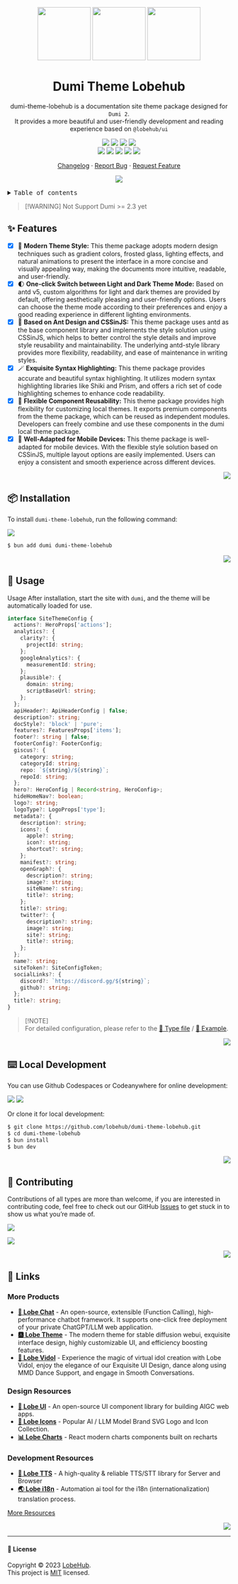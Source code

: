 <a name="readme-top"></a>

<div align="center">

<img height="120" src="https://registry.npmmirror.com/@lobehub/assets-logo/latest/files/assets/logo-3d.webp">
<img height="120" src="https://gw.alipayobjects.com/zos/kitchen/qJ3l3EPsdW/split.svg">
<img height="120" src="https://gw.alipayobjects.com/zos/bmw-prod/d3e3eb39-1cd7-4aa5-827c-877deced6b7e/lalxt4g3_w256_h256.png">

<h1>Dumi Theme Lobehub</h1>

dumi-theme-lobehub is a documentation site theme package designed for `Dumi 2`. <br/>It provides a more beautiful and user-friendly development and reading experience based on `@lobehub/ui`

[![][npm-release-shield]][npm-release-link]
[![][github-releasedate-shield]][github-releasedate-link]
[![][github-action-test-shield]][github-action-test-link]
[![][github-action-release-shield]][github-action-release-link]<br/>
[![][github-contributors-shield]][github-contributors-link]
[![][github-forks-shield]][github-forks-link]
[![][github-stars-shield]][github-stars-link]
[![][github-issues-shield]][github-issues-link]
[![][github-license-shield]][github-license-link]

[Changelog](./CHANGELOG.md) · [Report Bug][github-issues-link] · [Request Feature][github-issues-link]

![](https://raw.githubusercontent.com/andreasbm/readme/master/assets/lines/rainbow.png)

</div>

<details>
<summary><kbd>Table of contents</kbd></summary>

#### TOC

- [✨ Features](#-features)
- [📦 Installation](#-installation)
- [🤯 Usage](#-usage)
- [⌨️ Local Development](#️-local-development)
- [🤝 Contributing](#-contributing)
- [🔗 Links](#-links)
  - [More Products](#more-products)
  - [Design Resources](#design-resources)
  - [Development Resources](#development-resources)

####

</details>

> \[!WARNING]
> Not Support Dumi >= 2.3 yet

## ✨ Features

- [x] 🤯 **Modern Theme Style:** This theme package adopts modern design techniques such as gradient colors, frosted glass, lighting effects, and natural animations to present the interface in a more concise and visually appealing way, making the documents more intuitive, readable, and user-friendly.
- [x] 🌓 **One-click Switch between Light and Dark Theme Mode:** Based on antd v5, custom algorithms for light and dark themes are provided by default, offering aesthetically pleasing and user-friendly options. Users can choose the theme mode according to their preferences and enjoy a good reading experience in different lighting environments.
- [x] 💅 **Based on Ant Design and CSSinJS:** This theme package uses antd as the base component library and implements the style solution using CSSinJS, which helps to better control the style details and improve style reusability and maintainability. The underlying antd-style library provides more flexibility, readability, and ease of maintenance in writing styles.
- [x] 🪄 **Exquisite Syntax Highlighting:** This theme package provides accurate and beautiful syntax highlighting. It utilizes modern syntax highlighting libraries like Shiki and Prism, and offers a rich set of code highlighting schemes to enhance code readability.
- [x] 🧩 **Flexible Component Reusability:** This theme package provides high flexibility for customizing local themes. It exports premium components from the theme package, which can be reused as independent modules. Developers can freely combine and use these components in the dumi local theme package.
- [x] 📱 **Well-Adapted for Mobile Devices:** This theme package is well-adapted for mobile devices. With the flexible style solution based on CSSinJS, multiple layout options are easily implemented. Users can enjoy a consistent and smooth experience across different devices.

<div align="right">

[![][back-to-top]](#readme-top)

</div>

## 📦 Installation

To install `dumi-theme-lobehub`, run the following command:

[![][bun-shield]][bun-link]

```bash
$ bun add dumi dumi-theme-lobehub
```

<div align="right">

[![][back-to-top]](#readme-top)

</div>

## 🤯 Usage

Usage After installation, start the site with `dumi`, and the theme will be automatically loaded for use.

```ts
interface SiteThemeConfig {
  actions?: HeroProps['actions'];
  analytics?: {
    clarity?: {
      projectId: string;
    };
    googleAnalytics?: {
      measurementId: string;
    };
    plausible?: {
      domain: string;
      scriptBaseUrl: string;
    };
  };
  apiHeader?: ApiHeaderConfig | false;
  description?: string;
  docStyle?: 'block' | 'pure';
  features?: FeaturesProps['items'];
  footer?: string | false;
  footerConfig?: FooterConfig;
  giscus?: {
    category: string;
    categoryId: string;
    repo: `${string}/${string}`;
    repoId: string;
  };
  hero?: HeroConfig | Record<string, HeroConfig>;
  hideHomeNav?: boolean;
  logo?: string;
  logoType?: LogoProps['type'];
  metadata?: {
    description?: string;
    icons?: {
      apple?: string;
      icon?: string;
      shortcut?: string;
    };
    manifest?: string;
    openGraph?: {
      description?: string;
      image?: string;
      siteName?: string;
      title?: string;
    };
    title?: string;
    twitter?: {
      description?: string;
      image?: string;
      site?: string;
      title?: string;
    };
  };
  name?: string;
  siteToken?: SiteConfigToken;
  socialLinks?: {
    discord?: `https://discord.gg/${string}`;
    github?: string;
  };
  title?: string;
}
```

> \[!NOTE]\
> For detailed configuration, please refer to the [📘 Type file](https://github.com/lobehub/dumi-theme-lobehub/blob/master/src/types/config.ts) / [📘 Example](https://github.com/lobehub/dumi-theme-lobehub/blob/master/example/.dumirc.ts).

<div align="right">

[![][back-to-top]](#readme-top)

</div>

## ⌨️ Local Development

You can use Github Codespaces  or Codeanywhere for online development:

[![][github-codespace-shield]][github-codespace-link]
[![][open-in-codeanywhere]][open-in-codeanywhere-link]

Or clone it for local development:

```bash
$ git clone https://github.com/lobehub/dumi-theme-lobehub.git
$ cd dumi-theme-lobehub
$ bun install
$ bun dev
```

<div align="right">

[![][back-to-top]](#readme-top)

</div>

## 🤝 Contributing

Contributions of all types are more than welcome, if you are interested in contributing code, feel free to check out our GitHub [Issues][github-issues-link] to get stuck in to show us what you’re made of.

[![][pr-welcome-shield]][pr-welcome-link]

[![][github-contrib-shield]][github-contrib-link]

<div align="right">

[![][back-to-top]](#readme-top)

</div>

## 🔗 Links

### More Products

- **[🤯 Lobe Chat](https://github.com/lobehub/lobe-chat)** - An open-source, extensible (Function Calling), high-performance chatbot framework. It supports one-click free deployment of your private ChatGPT/LLM web application.
- **[🅰️ Lobe Theme](https://github.com/lobehub/sd-webui-lobe-theme)** - The modern theme for stable diffusion webui, exquisite interface design, highly customizable UI, and efficiency boosting features.
- **[🧸 Lobe Vidol](https://github.com/lobehub/lobe-vidol)** - Experience the magic of virtual idol creation with Lobe Vidol, enjoy the elegance of our Exquisite UI Design, dance along using MMD Dance Support, and engage in Smooth Conversations.

### Design Resources

- **[🍭 Lobe UI](https://ui.lobehub.com)** - An open-source UI component library for building AIGC web apps.
- **[🥨 Lobe Icons](https://lobehub.com/icons)** - Popular AI / LLM Model Brand SVG Logo and Icon Collection.
- **[📊 Lobe Charts](https://charts.lobehub.com)** - React modern charts components built on recharts

### Development Resources

- **[🎤 Lobe TTS](https://tts.lobehub.com)** - A high-quality & reliable TTS/STT library for Server and Browser
- **[🌏 Lobe i18n](https://github.com/lobehub/lobe-cli-toolbox/blob/master/packages/lobe-i18n)** - Automation ai tool for the i18n (internationalization) translation process.

[More Resources](https://lobehub.com/resources)

<div align="right">

[![][back-to-top]](#readme-top)

</div>

---

#### 📝 License

Copyright © 2023 [LobeHub][profile-link]. <br />
This project is [MIT](./LICENSE) licensed.

<!-- LINK GROUP -->

[back-to-top]: https://img.shields.io/badge/-BACK_TO_TOP-black?style=flat-square
[bun-link]: https://bun.sh
[bun-shield]: https://img.shields.io/badge/-speedup%20with%20bun-black?logo=bun&style=for-the-badge
[github-action-release-link]: https://github.com/lobehub/dumi-theme-lobehub/actions/workflows/release.yml
[github-action-release-shield]: https://img.shields.io/github/actions/workflow/status/lobehub/dumi-theme-lobehub/release.yml?label=release&labelColor=black&logo=githubactions&logoColor=white&style=flat-square
[github-action-test-link]: https://github.com/lobehub/dumi-theme-lobehub/actions/workflows/test.yml
[github-action-test-shield]: https://img.shields.io/github/actions/workflow/status/lobehub/dumi-theme-lobehub/test.yml?label=test&labelColor=black&logo=githubactions&logoColor=white&style=flat-square
[github-codespace-link]: https://codespaces.new/lobehub/dumi-theme-lobehub
[github-codespace-shield]: https://github.com/codespaces/badge.svg
[github-contrib-link]: https://github.com/lobehub/dumi-theme-lobehub/graphs/contributors
[github-contrib-shield]: https://contrib.rocks/image?repo=lobehub%2Fdumi-theme-lobehub
[github-contributors-link]: https://github.com/lobehub/dumi-theme-lobehub/graphs/contributors
[github-contributors-shield]: https://img.shields.io/github/contributors/lobehub/dumi-theme-lobehub?color=c4f042&labelColor=black&style=flat-square
[github-forks-link]: https://github.com/lobehub/dumi-theme-lobehub/network/members
[github-forks-shield]: https://img.shields.io/github/forks/lobehub/dumi-theme-lobehub?color=8ae8ff&labelColor=black&style=flat-square
[github-issues-link]: https://github.com/lobehub/dumi-theme-lobehub/issues
[github-issues-shield]: https://img.shields.io/github/issues/lobehub/dumi-theme-lobehub?color=ff80eb&labelColor=black&style=flat-square
[github-license-link]: https://github.com/lobehub/dumi-theme-lobehub/blob/main/LICENSE
[github-license-shield]: https://img.shields.io/github/license/lobehub/dumi-theme-lobehub?color=white&labelColor=black&style=flat-square
[github-releasedate-link]: https://github.com/lobehub/dumi-theme-lobehub/releases
[github-releasedate-shield]: https://img.shields.io/github/release-date/lobehub/dumi-theme-lobehub?labelColor=black&style=flat-square
[github-stars-link]: https://github.com/lobehub/dumi-theme-lobehub/network/stargazers
[github-stars-shield]: https://img.shields.io/github/stars/lobehub/dumi-theme-lobehub?color=ffcb47&labelColor=black&style=flat-square
[npm-release-link]: https://www.npmjs.com/package/@lobehub/chat
[npm-release-shield]: https://img.shields.io/npm/v/@lobehub/chat?color=369eff&labelColor=black&logo=npm&logoColor=white&style=flat-square
[pr-welcome-link]: https://github.com/lobehub/dumi-theme-lobehub/pulls
[pr-welcome-shield]: https://img.shields.io/badge/%F0%9F%A4%AF%20PR%20WELCOME-%E2%86%92-ffcb47?labelColor=black&style=for-the-badge
[profile-link]: https://github.com/lobehub
[open-in-codeanywhere]:https://codeanywhere.com/img/open-in-codeanywhere-btn.svg
[open-in-codeanywhere-link]:https://app.codeanywhere.com/#https://github.com/lobehub/dumi-theme-lobehub
